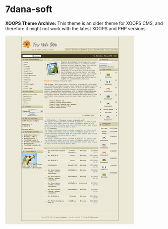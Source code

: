 # 7dana-soft

**XOOPS Theme Archive:** This theme is an older theme for XOOPS CMS, and therefore it might not work with the latest XOOPS and PHP versions. 

![Theme Preview](https://github.com/XoopsThemesArchive/7dana-soft/blob/master/7dana-soft_1aad54.png)